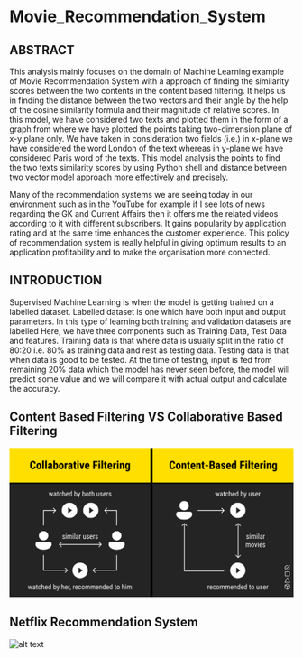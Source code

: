# Movie_Recommendation_System

## ABSTRACT 

This analysis mainly focuses on the domain of Machine Learning example of Movie
Recommendation System with a approach of finding the similarity scores between the two
contents in the content based filtering. It helps us in finding the distance between the two
vectors and their angle by the help of the cosine similarity formula and their magnitude of
relative scores. In this model, we have considered two texts and plotted them in the form of a
graph from where we have plotted the points taking two-dimension plane of x-y plane only.
We have taken in consideration two fields (i.e.) in x-plane we have considered the word London
of the text whereas in y-plane we have considered Paris word of the texts. This model analysis
the points to find the two texts similarity scores by using Python shell and distance between
two vector model approach more effectively and precisely.

Many of the recommendation systems we are seeing today in our environment such as in the
YouTube for example if I see lots of news regarding the GK and Current Affairs then it offers
me the related videos according to it with different subscribers. It gains popularity by
application rating and at the same time enhances the customer experience. This policy of
recommendation system is really helpful in giving optimum results to an application
profitability and to make the organisation more connected.

## INTRODUCTION

Supervised Machine Learning is when the model is getting trained on a labelled
dataset. Labelled dataset is one which have both input and output parameters. In this
type of learning both training and validation datasets are labelled Here, we have three
components such as Training Data, Test Data and features. Training data is that where
data is usually split in the ratio of 80:20 i.e. 80% as training data and rest as testing
data. Testing data is that when data is good to be tested. At the time of testing, input is
fed from remaining 20% data which the model has never seen before, the model will
predict some value and we will compare it with actual output and calculate the
accuracy.

## Content Based Filtering VS Collaborative Based Filtering 
![alt text](https://github.com/imabhishekmahli/Movie_Recommendation_System/blob/main/screenshots/content-based_vs_collaborative_dark.png)

## Netflix Recommendation System
![alt text]()
